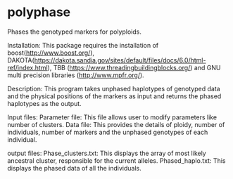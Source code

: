﻿# polyphase
Phases the genotyped markers for polyploids.

Installation: This package requires the installation of boost(http://www.boost.org/), DAKOTA(https://dakota.sandia.gov/sites/default/files/docs/6.0/html-ref/index.html), TBB (https://www.threadingbuildingblocks.org/) and 
GNU multi precision libraries (http://www.mpfr.org/).

Description:
This program takes unphased haplotypes of genotyped data and the physical positions of the markers as input and returns the phased haplotypes as the output. 

Input files:
Parameter file: This file allows user to modify parameters like number of clusters. 
Data file: This provides the details of ploidy, number of individuals, number of markers and the unphased genotypes of each individual.

output files:
Phase_clusters.txt: This displays the array of most likely ancestral cluster, responsible for the current alleles.
Phased_haplo.txt:  This displays the phased data of all the individuals.
